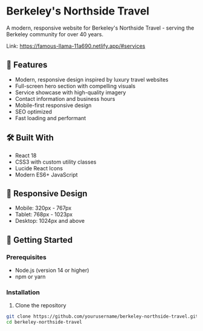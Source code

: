 # Berkeley's Northside Travel

A modern, responsive website for Berkeley's Northside Travel - serving the Berkeley community for over 40 years.

Link: https://famous-llama-11a690.netlify.app/#services

## 🚀 Features

- Modern, responsive design inspired by luxury travel websites
- Full-screen hero section with compelling visuals
- Service showcase with high-quality imagery
- Contact information and business hours
- Mobile-first responsive design
- SEO optimized
- Fast loading and performant

## 🛠️ Built With

- React 18
- CSS3 with custom utility classes
- Lucide React Icons
- Modern ES6+ JavaScript

## 📱 Responsive Design

- Mobile: 320px - 767px
- Tablet: 768px - 1023px
- Desktop: 1024px and above

## 🚀 Getting Started

### Prerequisites
- Node.js (version 14 or higher)
- npm or yarn

### Installation

1. Clone the repository
```bash
git clone https://github.com/yourusername/berkeley-northside-travel.git
cd berkeley-northside-travel

